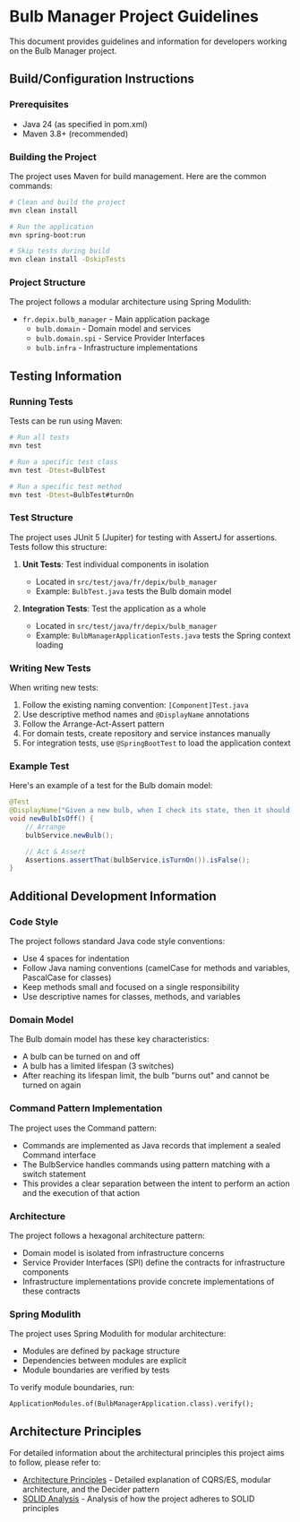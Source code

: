 # Bulb Manager Project Guidelines

This document provides guidelines and information for developers working on the Bulb Manager project.

## Build/Configuration Instructions

### Prerequisites
- Java 24 (as specified in pom.xml)
- Maven 3.8+ (recommended)

### Building the Project
The project uses Maven for build management. Here are the common commands:

```bash
# Clean and build the project
mvn clean install

# Run the application
mvn spring-boot:run

# Skip tests during build
mvn clean install -DskipTests
```

### Project Structure
The project follows a modular architecture using Spring Modulith:

- `fr.depix.bulb_manager` - Main application package
  - `bulb.domain` - Domain model and services
  - `bulb.domain.spi` - Service Provider Interfaces
  - `bulb.infra` - Infrastructure implementations

## Testing Information

### Running Tests
Tests can be run using Maven:

```bash
# Run all tests
mvn test

# Run a specific test class
mvn test -Dtest=BulbTest

# Run a specific test method
mvn test -Dtest=BulbTest#turnOn
```

### Test Structure
The project uses JUnit 5 (Jupiter) for testing with AssertJ for assertions. Tests follow this structure:

1. **Unit Tests**: Test individual components in isolation
   - Located in `src/test/java/fr/depix/bulb_manager`
   - Example: `BulbTest.java` tests the Bulb domain model

2. **Integration Tests**: Test the application as a whole
   - Located in `src/test/java/fr/depix/bulb_manager`
   - Example: `BulbManagerApplicationTests.java` tests the Spring context loading

### Writing New Tests
When writing new tests:

1. Follow the existing naming convention: `[Component]Test.java`
2. Use descriptive method names and `@DisplayName` annotations
3. Follow the Arrange-Act-Assert pattern
4. For domain tests, create repository and service instances manually
5. For integration tests, use `@SpringBootTest` to load the application context

### Example Test
Here's an example of a test for the Bulb domain model:

```java
@Test
@DisplayName("Given a new bulb, when I check its state, then it should be off")
void newBulbIsOff() {
    // Arrange
    bulbService.newBulb();

    // Act & Assert
    Assertions.assertThat(bulbService.isTurnOn()).isFalse();
}
```

## Additional Development Information

### Code Style
The project follows standard Java code style conventions:

- Use 4 spaces for indentation
- Follow Java naming conventions (camelCase for methods and variables, PascalCase for classes)
- Keep methods small and focused on a single responsibility
- Use descriptive names for classes, methods, and variables

### Domain Model
The Bulb domain model has these key characteristics:

- A bulb can be turned on and off
- A bulb has a limited lifespan (3 switches)
- After reaching its lifespan limit, the bulb "burns out" and cannot be turned on again

### Command Pattern Implementation
The project uses the Command pattern:

- Commands are implemented as Java records that implement a sealed Command interface
- The BulbService handles commands using pattern matching with a switch statement
- This provides a clear separation between the intent to perform an action and the execution of that action

### Architecture
The project follows a hexagonal architecture pattern:

- Domain model is isolated from infrastructure concerns
- Service Provider Interfaces (SPI) define the contracts for infrastructure components
- Infrastructure implementations provide concrete implementations of these contracts

### Spring Modulith
The project uses Spring Modulith for modular architecture:

- Modules are defined by package structure
- Dependencies between modules are explicit
- Module boundaries are verified by tests

To verify module boundaries, run:

```
ApplicationModules.of(BulbManagerApplication.class).verify();
```

## Architecture Principles

For detailed information about the architectural principles this project aims to follow, please refer to:

- [Architecture Principles](architecture_principles.md) - Detailed explanation of CQRS/ES, modular architecture, and the Decider pattern
- [SOLID Analysis](SOLID_analysis.md) - Analysis of how the project adheres to SOLID principles
